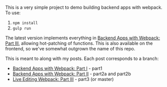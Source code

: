 
This is a very simple project to demo building backend apps with
webpack. To use:

1. `npm install`
2. `gulp run`

The latest version implements everything in [Backend Apps with Webpack: Part III](http://jlongster.com/Backend-Apps-with-Webpack--Part-III), allowing hot-patching of functions. This is also available on the frontend, so we've somewhat outgrown the name of this repo.

This is meant to along with my posts. Each post corresponds to a branch:

* [Backend Apps with Webpack: Part I](http://jlongster.com/Backend-Apps-with-Webpack--Part-I) - part1
* [Backend Apps with Webpack: Part II](http://jlongster.com/Backend-Apps-with-Webpack--Part-II) - part2a and part2b
* [Live Editing Webpack: Part III](http://jlongster.com/Backend-Apps-with-Webpack--Part-III) - part3 (or master)
